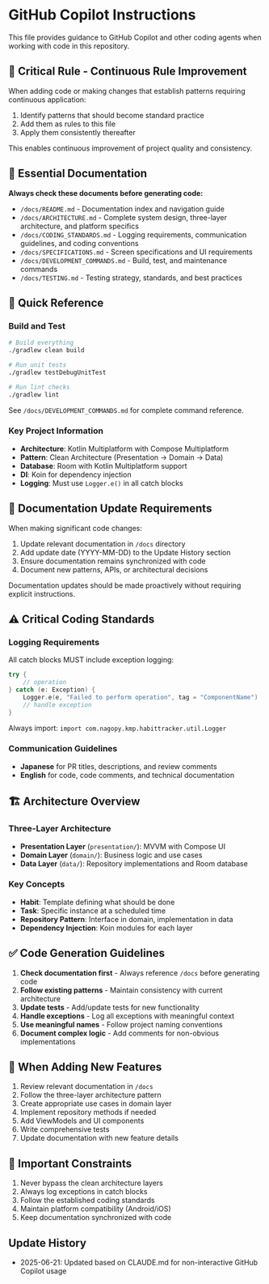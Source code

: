 # GitHub Copilot Instructions

This file provides guidance to GitHub Copilot and other coding agents when working with code in this repository.

## 🔨 Critical Rule - Continuous Rule Improvement

When adding code or making changes that establish patterns requiring continuous application:
1. Identify patterns that should become standard practice
2. Add them as rules to this file
3. Apply them consistently thereafter

This enables continuous improvement of project quality and consistency.

## 📖 Essential Documentation

**Always check these documents before generating code:**

- `/docs/README.md` - Documentation index and navigation guide
- `/docs/ARCHITECTURE.md` - Complete system design, three-layer architecture, and platform specifics
- `/docs/CODING_STANDARDS.md` - Logging requirements, communication guidelines, and coding conventions
- `/docs/SPECIFICATIONS.md` - Screen specifications and UI requirements
- `/docs/DEVELOPMENT_COMMANDS.md` - Build, test, and maintenance commands
- `/docs/TESTING.md` - Testing strategy, standards, and best practices

## 🚀 Quick Reference

### Build and Test
```bash
# Build everything
./gradlew clean build

# Run unit tests
./gradlew testDebugUnitTest

# Run lint checks
./gradlew lint
```

See `/docs/DEVELOPMENT_COMMANDS.md` for complete command reference.

### Key Project Information

- **Architecture**: Kotlin Multiplatform with Compose Multiplatform
- **Pattern**: Clean Architecture (Presentation → Domain → Data)
- **Database**: Room with Kotlin Multiplatform support
- **DI**: Koin for dependency injection
- **Logging**: Must use `Logger.e()` in all catch blocks

## 📝 Documentation Update Requirements

When making significant code changes:
1. Update relevant documentation in `/docs` directory
2. Add update date (YYYY-MM-DD) to the Update History section
3. Ensure documentation remains synchronized with code
4. Document new patterns, APIs, or architectural decisions

Documentation updates should be made proactively without requiring explicit instructions.

## ⚠️ Critical Coding Standards

### Logging Requirements
All catch blocks MUST include exception logging:
```kotlin
try {
    // operation
} catch (e: Exception) {
    Logger.e(e, "Failed to perform operation", tag = "ComponentName")
    // handle exception
}
```

Always import: `import com.nagopy.kmp.habittracker.util.Logger`

### Communication Guidelines
- **Japanese** for PR titles, descriptions, and review comments
- **English** for code, code comments, and technical documentation

## 🏗️ Architecture Overview

### Three-Layer Architecture
- **Presentation Layer** (`presentation/`): MVVM with Compose UI
- **Domain Layer** (`domain/`): Business logic and use cases
- **Data Layer** (`data/`): Repository implementations and Room database

### Key Concepts
- **Habit**: Template defining what should be done
- **Task**: Specific instance at a scheduled time
- **Repository Pattern**: Interface in domain, implementation in data
- **Dependency Injection**: Koin modules for each layer

## ✅ Code Generation Guidelines

1. **Check documentation first** - Always reference `/docs` before generating code
2. **Follow existing patterns** - Maintain consistency with current architecture
3. **Update tests** - Add/update tests for new functionality
4. **Handle exceptions** - Log all exceptions with meaningful context
5. **Use meaningful names** - Follow project naming conventions
6. **Document complex logic** - Add comments for non-obvious implementations

## 🔄 When Adding New Features

1. Review relevant documentation in `/docs`
2. Follow the three-layer architecture pattern
3. Create appropriate use cases in domain layer
4. Implement repository methods if needed
5. Add ViewModels and UI components
6. Write comprehensive tests
7. Update documentation with new feature details

## 🚫 Important Constraints

1. Never bypass the clean architecture layers
2. Always log exceptions in catch blocks
3. Follow the established coding standards
4. Maintain platform compatibility (Android/iOS)
5. Keep documentation synchronized with code

## Update History
- 2025-06-21: Updated based on CLAUDE.md for non-interactive GitHub Copilot usage